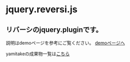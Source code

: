 jquery.reversi.js
========
リバーシのjquery.pluginです。
--------

説明はdemoページを参考にご覧ください。
[demoページへ](http://yamitake.github.com/jquery.reversi.js)



yamitakeの成果物一覧は[こちら](http://yamitake.github.com/)